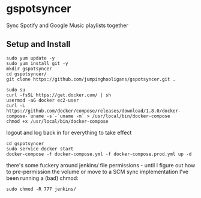 # gspotsyncer
Sync Spotify and Google Music playlists together

## Setup and Install
```
sudo yum update -y
sudo yum install git -y
mkdir gspotsyncer
cd gspotsyncer/
git clone https://github.com/jumpinghooligans/gspotsyncer.git .

sudo su
curl -fsSL https://get.docker.com/ | sh
usermod -aG docker ec2-user
curl -L https://github.com/docker/compose/releases/download/1.8.0/docker-compose-`uname -s`-`uname -m` > /usr/local/bin/docker-compose
chmod +x /usr/local/bin/docker-compose
```
logout and log back in for everything to take effect

```
cd gspotsyncer
sudo service docker start
docker-compose -f docker-compose.yml -f docker-compose.prod.yml up -d
```

there's some fuckery around jenkins/ file permissions - until I figure out how to pre-permission the volume or move to a SCM sync implementation I've been running a (bad) chmod:
```
sudo chmod -R 777 jenkins/
```
